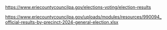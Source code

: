 https://www.eriecountycouncilpa.gov/elections-voting/election-results


https://www.eriecountycouncilpa.gov/uploads/modules/resources/990094_official-results-by-precinct-2024-general-election.xlsx
